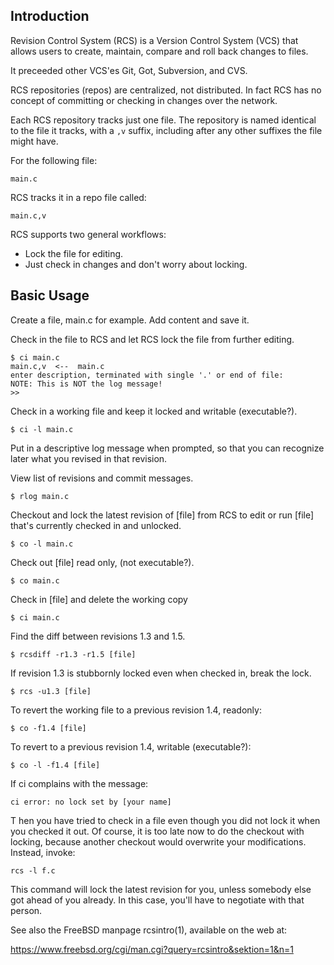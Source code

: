 ## Introduction

Revision Control System (RCS) is a Version Control System (VCS) that
allows users to create, maintain, compare and roll back changes to
files.

It preceeded other VCS'es Git, Got, Subversion, and CVS.

RCS repositories (repos) are centralized, not distributed. In fact RCS
has no concept of committing or checking in changes over the network.

Each RCS repository tracks just one file. The repository is named
identical to the file it tracks, with a ```,v``` suffix, including
after any other suffixes the file might have.

For the following file:

```
main.c
```

RCS tracks it in a repo file called:

```
main.c,v
```

RCS supports two general workflows:
- Lock the file for editing.
- Just check in changes and don't worry about locking.

## Basic Usage 

Create a file, main.c for example. Add content and save it.

Check in the file to RCS and let RCS lock the file from further
editing.

```
$ ci main.c
main.c,v  <--  main.c
enter description, terminated with single '.' or end of file:
NOTE: This is NOT the log message!
>> 
```

Check in a working file and keep it locked and writable (executable?).

```
$ ci -l main.c
```

Put in a descriptive log message when prompted, so that you can
recognize later what you revised in that revision.

View list of revisions and commit messages.

```
$ rlog main.c
```

Checkout and lock the latest revision of [file] from RCS to edit or
run [file] that's currently checked in and unlocked.

```
$ co -l main.c
```

Check out [file] read only, (not executable?).

```
$ co main.c
```

Check in [file] and delete the working copy

```
$ ci main.c
```

Find the diff between revisions 1.3 and 1.5.

```
$ rcsdiff -r1.3 -r1.5 [file]
```

If revision 1.3 is stubbornly locked even when checked in, break the
lock.

```
$ rcs -u1.3 [file]
```

To revert the working file to a previous revision 1.4, readonly:

```
$ co -f1.4 [file]
```

To revert to a previous revision 1.4, writable (executable?):

```
$ co -l -f1.4 [file]
```

If ci complains with the message:

```
ci error: no lock set by [your name]
```

T hen you have tried to check in a file even though you did not lock
it when you checked it out. Of course, it is too late now to do the
checkout with locking, because another checkout would overwrite your
modifications. Instead, invoke:

```
rcs -l f.c
```

This command will lock the latest revision for you, unless somebody
else got ahead of you already. In this case, you'll have to negotiate
with that person.

See also the FreeBSD manpage rcsintro(1), available on the web at:

<https://www.freebsd.org/cgi/man.cgi?query=rcsintro&sektion=1&n=1>
